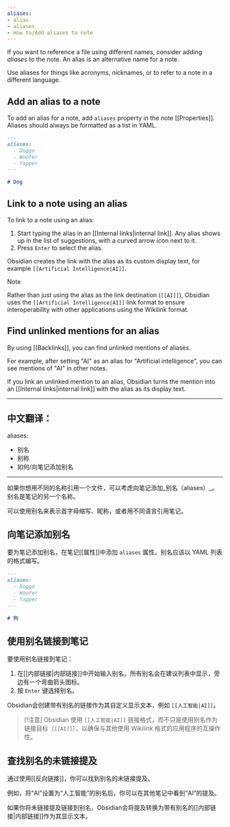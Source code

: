 ```yaml
---
aliases: 
- alias
- aliases
- How to/Add aliases to note
---
```


If you want to reference a file using different names, consider adding _aliases_ to the note. An alias is an alternative name for a note.

Use aliases for things like acronyms, nicknames, or to refer to a note in a different language.

## Add an alias to a note

To add an alias for a note, add `aliases` property in the note [[Properties]]. Aliases should always be formatted as a list in YAML.

```md
---
aliases:
  - Doggo
  - Woofer
  - Yapper
---

# Dog
```

## Link to a note using an alias

To link to a note using an alias:

1. Start typing the alias in an [[Internal links|internal link]]. Any alias shows up in the list of suggestions, with a curved arrow icon next to it.
2. Press `Enter` to select the alias.

Obsidian creates the link with the alias as its custom display text, for example `[[Artificial Intelligence|AI]]`.

> [!note]
> Rather than just using the alias as the link destination (`[[AI]]`), Obsidian uses the `[[Artificial Intelligence|AI]]` link format to ensure interoperability with other applications using the Wikilink format.

## Find unlinked mentions for an alias

By using [[Backlinks]], you can find unlinked mentions of aliases.

For example, after setting "AI" as an alias for "Artificial intelligence", you can see mentions of "AI" in other notes.

If you link an unlinked mention to an alias, Obsidian turns the mention into an [[Internal links|internal link]] with the alias as its display text.


---

中文翻译：
---
aliases: 
- 别名
- 别称
- 如何/向笔记添加别名
---

如果你想用不同的名称引用一个文件，可以考虑向笔记添加_别名（aliases）_。别名是笔记的另一个名称。

可以使用别名来表示首字母缩写、昵称，或者用不同语言引用笔记。

## 向笔记添加别名

要为笔记添加别名，在笔记[[属性]]中添加 `aliases` 属性。别名应该以 YAML 列表的格式编写。

```md
---
aliases:
  - Doggo
  - Woofer
  - Yapper
---

# 狗
```

## 使用别名链接到笔记

要使用别名链接到笔记：

1. 在[[内部链接|内部链接]]中开始输入别名。所有别名会在建议列表中显示，旁边有一个弯曲箭头图标。
2. 按 `Enter` 键选择别名。

Obsidian会创建带有别名的链接作为其自定义显示文本，例如 `[[人工智能|AI]]`。

> [!注意]
> Obsidian 使用 `[[人工智能|AI]]` 链接格式，而不只是使用别名作为链接目标（`[[AI]]`），以确保与其他使用 Wikilink 格式的应用程序的互操作性。

## 查找别名的未链接提及

通过使用[[反向链接]]，你可以找到别名的未链接提及。

例如，将“AI”设置为“人工智能”的别名后，你可以在其他笔记中看到“AI”的提及。

如果你将未链接提及链接到别名，Obsidian会将提及转换为带有别名的[[内部链接|内部链接]]作为其显示文本。
